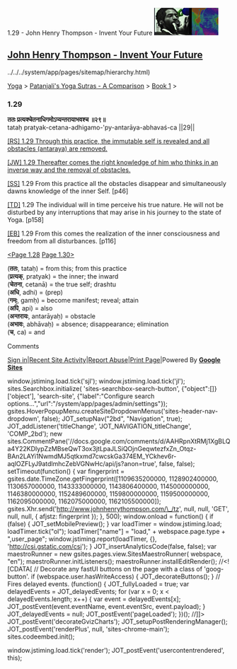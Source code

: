 1.29 - John Henry Thompson - Invent Your Future [![John Henry Thompson - Invent Your Future](../../../_/rsrc/1329567069254/config/customLogo.gif-revision=6.png)](../../../index.html)

[John Henry Thompson - Invent Your Future](../../../index.html)
---------------------------------------------------------------

../../../system/app/pages/sitemap/hierarchy.html)
    

[Yoga](../../../yoga.html)‎ > ‎[Patanjali's Yoga Sutras - A Comparison](../../patanjani.html)‎ > ‎[Book 1](../book-1.html)‎ > ‎

### 1.29

**ततः प्रत्यक्चेतनाधिगमोऽप्यन्तरायाभवश्च ॥२९॥**  
tataḥ pratyak-cetana-adhigamo-'py-antarāya-abhavaś-ca ||29||  
  
  
[\[RS\] 1.29 Through this practice, the immutable self is revealed and all obstacles (antaraya) are removed.](http://www.ashtangayoga.info/philosophy/yoga-sutra-patanjali/chapter-1/item/tatah-pratyak-chetana-adhigamo-antaraya-abhavash/)  
  
[\[JW\] 1.29 Thereafter comes the right knowledge of him who thinks in an inverse way and the removal of obstacles.](http://books.google.com/books?id=YzFImjtOxUwC&pg=PA62&ci=140%2C650%2C740%2C58&source=bookclip)  
  
[\[SS\]](http://www.amazon.com/Yoga-Sutras-Patanjali-Commentary-Satchidananda/dp/0932040381) 1.29 From this practice all the obstacles disappear and simultaneously dawns knowledge of the inner Self. \[p46\]  
  
[\[TD\]](http://www.amazon.com/Heart-Yoga-Developing-Personal-Practice/dp/089281764X/ref=sr_1_5?ie=UTF8&qid=1326228195&sr=8-5) 1.29 The individual will in time perceive his true nature. He will not be disturbed by any interruptions that may arise in his journey to the state of Yoga. \[p158\]  
  
[\[EB\]](http://www.amazon.com/Yoga-Sutras-Patanjali-Translation-Commentary/dp/0865477361/ref=sr_1_1?ie=UTF8&s=books&qid=1250508322&sr=1-1) 1.29 From this comes the realization of the inner consciousness and freedom from all disturbances. \[p116\]  
  
  
[<Page 1.28](128.html)  [Page 1.30>](130.html)  
  
  

(**ततः**, tataḥ) = from this; from this practice  
(**प्रत्यक्**, pratyak) = the inner; the inward  
(**चेतना**, cetanā) = the true self; drashtu  
(**अधि**, adhi) = (prep)  
(**गम्ः**, gamḥ) = become manifest; reveal; attain  
(**अपि**, api) = also  
(**अन्तरायः**, antarāyaḥ) = obstacle  
(**अभावः**, abhāvaḥ) = absence; disappearance; elimination  
(**च**, ca) = and

Comments

[Sign in](https://accounts.google.com/ServiceLogin?continue=http://sites.google.com/a/johnhenrythompson.com/jht/yoga/patanjani/book-1/129&service=jotspot)|[Recent Site Activity](../../../system/app/pages/recentChanges.html)|[Report Abuse](http://sites.google.com/a/johnhenrythompson.com/jht/system/app/pages/reportAbuse)|[Print Page](javascript:;)|Powered By **[Google Sites](http://sites.google.com/site)**

window.jstiming.load.tick('sjl'); window.jstiming.load.tick('jl'); sites.Searchbox.initialize( 'sites-searchbox-search-button', {"object":\[\]}\['object'\], 'search-site', {"label":"Configure search options...","url":"/system/app/pages/admin/settings"}); gsites.HoverPopupMenu.createSiteDropdownMenus('sites-header-nav-dropdown', false); JOT\_setupNav("2bd", "Navigation", true); JOT\_addListener('titleChange', 'JOT\_NAVIGATION\_titleChange', 'COMP\_2bd'); new sites.CommentPane('//docs.google.com/comments/d/AAHRpnXtRMj1XgBLQa4Y22KDIypZzMBseQwT3ox3jtLpaJLSiQOjnGeqwtezfxZn\_Otqz-BAn2LAYi1NwmdMJ5qtkxmd7cwcskGa374EM\_YCkhev6r-aqlOZFLyJ9atdlmhcZebVGNwHc/api/js?anon=true', false, false); setTimeout(function() { var fingerprint = gsites.date.TimeZone.getFingerprint(\[1109635200000, 1128902400000, 1130657000000, 1143333000000, 1143806400000, 1145000000000, 1146380000000, 1152489600000, 1159800000000, 1159500000000, 1162095000000, 1162075000000, 1162105500000\]); gsites.Xhr.send('http://www.johnhenrythompson.com/\_/tz', null, null, 'GET', null, null, { afjstz: fingerprint }); }, 500); window.onload = function() { if (false) { JOT\_setMobilePreview(); } var loadTimer = window.jstiming.load; loadTimer.tick("ol"); loadTimer\["name"\] = "load," + webspace.page.type + ",user\_page"; window.jstiming.report(loadTimer, {}, 'http://csi.gstatic.com/csi'); } JOT\_insertAnalyticsCode(false, false); var maestroRunner = new gsites.pages.view.SitesMaestroRunner( webspace, "en"); maestroRunner.initListeners(); maestroRunner.installEditRender(); //<!\[CDATA\[ // Decorate any fastUI buttons on the page with a class of 'goog-button'. if (webspace.user.hasWriteAccess) { JOT\_decorateButtons(); } // Fires delayed events. (function() { JOT\_fullyLoaded = true; var delayedEvents = JOT\_delayedEvents; for (var x = 0; x < delayedEvents.length; x++) { var event = delayedEvents\[x\]; JOT\_postEvent(event.eventName, event.eventSrc, event.payload); } JOT\_delayedEvents = null; JOT\_postEvent('pageLoaded'); })(); //\]\]> JOT\_postEvent('decorateGvizCharts'); JOT\_setupPostRenderingManager(); JOT\_postEvent('renderPlus', null, 'sites-chrome-main'); sites.codeembed.init();

window.jstiming.load.tick('render'); JOT\_postEvent('usercontentrendered', this);